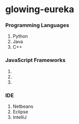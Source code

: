 # glowing-eureka

### Programming Languages
1. Python 
2. Java
3. C++

### JavaScript Frameworks
1. 
2. 
3. 

### IDE
1. Netbeans
2. Eclipse
3. IntelliJ
